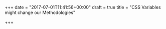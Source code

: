 +++
date = "2017-07-01T11:41:56+00:00"
draft = true
title = "CSS Variables might change our Methodologies"

+++
